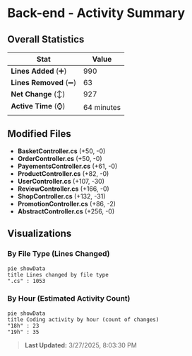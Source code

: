 # Back-end - Activity Summary 

## Overall Statistics

| Stat                   | Value                                                             |
| ---------------------- | ----------------------------------------------------------------- |
| **Lines Added** (➕)   | 990                                          |
| **Lines Removed** (➖) | 63                                        |
| **Net Change** (↕)    | 927                |
| **Active Time** (⌚)   | 64 minutes |


## Modified Files
- **BasketController.cs** (+50, -0)
- **OrderController.cs** (+50, -0)
- **PayementsController.cs** (+61, -0)
- **ProductController.cs** (+82, -0)
- **UserController.cs** (+107, -30)
- **ReviewController.cs** (+166, -0)
- **ShopController.cs** (+132, -31)
- **PromotionController.cs** (+86, -2)
- **AbstractController.cs** (+256, -0)

## Visualizations

### By File Type (Lines Changed)

```mermaid
pie showData
title Lines changed by file type
".cs" : 1053
```

### By Hour (Estimated Activity Count)

```mermaid
pie showData
title Coding activity by hour (count of changes)
"18h" : 23
"19h" : 35
```


> **Last Updated:** 3/27/2025, 8:03:30 PM